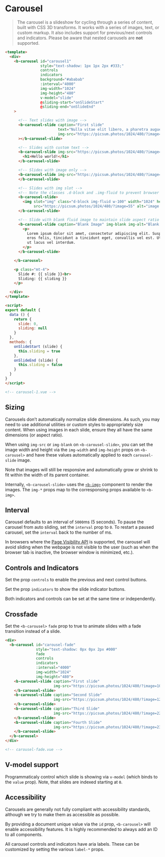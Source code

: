 # Carousel

>  The carousel is a slideshow for cycling through a series of content, built with CSS 3D transforms.
It works with a series of images, text, or custom markup. It also includes support for previous/next
controls and indicators. Please be aware that nested carousels are **not** supported.

```html
<template>
  <div>
    <b-carousel id="carousel1"
                style="text-shadow: 1px 1px 2px #333;"
                controls
                indicators
                background="#ababab"
                :interval="4000"
                img-width="1024"
                img-height="480"
                v-model="slide"
                @sliding-start="onSlideStart"
                @sliding-end="onSlideEnd"
    >

      <!-- Text slides with image -->
      <b-carousel-slide caption="First slide"
                        text="Nulla vitae elit libero, a pharetra augue mollis interdum."
                        img-src="https://picsum.photos/1024/480/?image=52"
      ></b-carousel-slide>

      <!-- Slides with custom text -->
      <b-carousel-slide img-src="https://picsum.photos/1024/480/?image=54">
        <h1>Hello world!</h1>
      </b-carousel-slide>

      <!-- Slides with image only -->
      <b-carousel-slide img-src="https://picsum.photos/1024/480/?image=58">
      </b-carousel-slide>

      <!-- Slides with img slot -->
      <!-- Note the classes .d-block and .img-fluid to prevent browser default image alignment -->
      <b-carousel-slide>
        <img slot="img" class="d-block img-fluid w-100" width="1024" height="480"
             src="https://picsum.photos/1024/480/?image=55" alt="image slot">
      </b-carousel-slide>

      <!-- Slide with blank fluid image to maintain slide aspect ratio -->
      <b-carousel-slide caption="Blank Image" img-blank img-alt="Blank image">
        <p>
          Lorem ipsum dolor sit amet, consectetur adipiscing elit. Suspendisse
          eros felis, tincidunt a tincidunt eget, convallis vel est. Ut pellentesque
          ut lacus vel interdum.
        </p>
      </b-carousel-slide>

    </b-carousel>

    <p class="mt-4">
      Slide #: {{ slide }}<br>
      Sliding: {{ sliding }}
    </p>

  </div>
</template>

<script>
export default {
  data () {
    return {
      slide: 0,
      sliding: null
    }
  },
  methods: {
    onSlideStart (slide) {
      this.sliding = true
    },
    onSlideEnd (slide) {
      this.sliding = false
    }
  }
}
</script>

<!-- carousel-1.vue -->
```


## Sizing
Carousels don’t automatically normalize slide dimensions. As such, you may need to use
additional utilities or custom styles to appropriately size content. When using images
in each slide, ensure they all have the same dimensions (or aspect ratio).

When using `img-src` or `img-blank` on `<b-carousel-slide>`, you can set the image
width and height via the `img-width` and `img-height` props on `<b-carousel>` and
have these values automatically applied to each `carousel-slide` image.

Note that images will still be responsive and automatically grow or shrink to fit
within the width of its parent container.

Internally, `<b-carousel-slide>` uses the [`<b-img>`](/docs/components/image)
component to render the images. The `img-*` props map to the corresponsing props
available to `<b-img>`.


## Interval
Carousel defaults to an interval of `5000`ms (5 seconds). To pause the carousel from
auto sliding, set the `interval` prop to `0`. To restart a paused carousel, set the
`interval` back to the number of ms.

In browsers where the [Page Visibility API](https://www.w3.org/TR/page-visibility/)
is supported, the carousel will avoid sliding when the webpage is not visible to
the user (such as when the browser tab is inactive, the browser window is minimized, etc.).


## Controls and Indicators
Set the prop `controls` to enable the previous and next control buttons.

Set the prop `indicators` to show the slide indicator buttons.

Both indicators and controls can be set at the same time or independently.


## Crossfade
Set the `<b-carousel>` `fade` prop to true to animate slides with a fade transition instead of a slide.

```html
<div>
  <b-carousel id="carousel-fade"
              style="text-shadow: 0px 0px 2px #000"
              fade
              controls
              indicators
              :interval="4000"
              img-width="1024"
              img-height="480">
    <b-carousel-slide caption="First slide"
                      img-src="https://picsum.photos/1024/480/?image=10">
    </b-carousel-slide>
    <b-carousel-slide caption="Second Slide"
                      img-src="https://picsum.photos/1024/480/?image=12">
    </b-carousel-slide>
    <b-carousel-slide caption="Third Slide"
                      img-src="https://picsum.photos/1024/480/?image=22">
    </b-carousel-slide>
    <b-carousel-slide caption="Fourth Slide"
                      img-src="https://picsum.photos/1024/480/?image=23">
    </b-carousel-slide>
  </b-carousel>
</div>

<!-- carousel-fade.vue -->
```


## V-model support
Programmaticaly control which slide is showing via `v-model` (which binds to the
`value` prop). Note, that slides are indexed starting at `0`.


## Accessibility
Carousels are generally not fully compliant with accessibility standards, although
we try to make them as accessible as possible.

By providing a document unique value via the `id` prop, `<b-carousel>` will enable
accessibility features. It is highly recommended to always add an ID to all components.

All carousel controls and indicators have aria labels. These can be customized by
setting the various `label-*` props.


<!-- Component reference added automatically from component package.json -->
